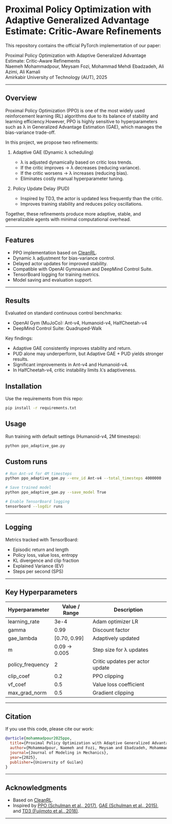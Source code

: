 # Proximal Policy Optimization with Adaptive Generalized Advantage Estimate: Critic-Aware Refinements  



This repository contains the official PyTorch implementation of our paper:

Proximal Policy Optimization with Adaptive Generalized Advantage Estimate: Critic-Aware Refinements  
Naemeh Mohammadpour, Meysam Fozi, Mohammad Mehdi Ebadzadeh, Ali Azimi, Ali Kamali  
Amirkabir University of Technology (AUT), 2025  

---

## Overview

Proximal Policy Optimization (PPO) is one of the most widely used reinforcement learning (RL) algorithms
due to its balance of stability and learning efficiency.However, PPO is highly sensitive to hyperparameters
such as λ in Generalized Advantage Estimation (GAE), which manages the bias-variance trade-off.

In this project, we propose two refinements:

1. Adaptive GAE (Dynamic λ scheduling)  
   - λ is adjusted dynamically based on critic loss trends.  
   - If the critic improves → λ decreases (reducing variance).  
   - If the critic worsens → λ increases (reducing bias).  
   - Eliminates costly manual hyperparameter tuning.  

2. Policy Update Delay (PUD)  
   - Inspired by TD3, the actor is updated less frequently than the critic.  
   - Improves training stability and reduces policy oscillations.  

Together, these refinements produce more adaptive, stable, and generalizable agents with minimal computational overhead.

---

## Features

- PPO implementation based on [CleanRL](https://github.com/vwxyzjn/cleanrl).  
- Dynamic λ adjustment for bias-variance control.  
- Delayed actor updates for improved stability.  
- Compatible with OpenAI Gymnasium and DeepMind Control Suite.  
- TensorBoard logging for training metrics.  
- Model saving and evaluation support.  

---

## Results

Evaluated on standard continuous control benchmarks:

- OpenAI Gym (MuJoCo): Ant-v4, Humanoid-v4, HalfCheetah-v4  
- DeepMind Control Suite: Quadruped-Walk  

Key findings:

- Adaptive GAE consistently improves stability and return.  
- PUD alone may underperform, but Adaptive GAE + PUD yields stronger results.  
- Significant improvements in Ant-v4 and Humanoid-v4.  
- In HalfCheetah-v4, critic instability limits λ’s adaptiveness.  



## Installation

Use the requirements from this repo:

```bash
pip install -r requirements.txt

````


## Usage

Run training with default settings (Humanoid-v4, 2M timesteps):

```bash
python ppo_adaptive_gae.py
```

## Custom runs

```bash
# Run Ant-v4 for 4M timesteps
python ppo_adaptive_gae.py --env_id Ant-v4 --total_timesteps 4000000  

# Save trained model
python ppo_adaptive_gae.py --save_model True  

# Enable TensorBoard logging
tensorboard --logdir runs
```

---

## Logging

Metrics tracked with TensorBoard:

* Episodic return and length
* Policy loss, value loss, entropy
* KL divergence and clip fraction
* Explained Variance (EV)
* Steps per second (SPS)

---

## Key Hyperparameters

| Hyperparameter    | Value / Range | Description                     |
| ----------------- | ------------- | ------------------------------- |
| learning\_rate    | 3e-4          | Adam optimizer LR               |
| gamma             | 0.99          | Discount factor                 |
| gae\_lambda       | \[0.70, 0.99] | Adaptively updated              |
| m                 | 0.09 → 0.005  | Step size for λ updates         |
| policy\_frequency | 2             | Critic updates per actor update |
| clip\_coef        | 0.2           | PPO clipping                    |
| vf\_coef          | 0.5           | Value loss coefficient          |
| max\_grad\_norm   | 0.5           | Gradient clipping               |

---

## Citation

If you use this code, please cite our work:

```bibtex
@article{mohammadpour2025ppo,
  title={Proximal Policy Optimization with Adaptive Generalized Advantage Estimate: Critic-Aware Refinements},
  author={Mohammadpour, Naemeh and Fozi, Meysam and Ebadzadeh, Mohammad Mehdi and Azimi, Ali and Kamali, Ali},
  journal={Journal of Modeling in Mechanics},
  year={2025},
  publisher={University of Guilan}
}
```

---

## Acknowledgments

* Based on [CleanRL](https://github.com/vwxyzjn/cleanrl).
* Inspired by [PPO (Schulman et al., 2017)](https://arxiv.org/abs/1707.06347), [GAE (Schulman et al., 2015)](https://arxiv.org/abs/1506.02438), and [TD3 (Fujimoto et al., 2018)](https://arxiv.org/abs/1802.09477).

---


